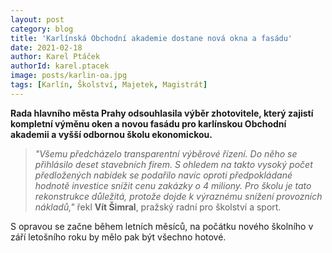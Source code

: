 ```yaml
---
layout: post
category: blog
title: 'Karlínská Obchodní akademie dostane nová okna a fasádu'
date: 2021-02-18
author: Karel Ptáček
authorId: karel.ptacek
image: posts/karlin-oa.jpg
tags: [Karlín, Školství, Majetek, Magistrát]
---
```


**Rada hlavního města Prahy odsouhlasila výběr zhotovitele, který zajistí kompletní výměnu oken a novou fasádu pro karlínskou Obchodní akademii a vyšší odbornou školu ekonomickou.**

> *"Všemu předcházelo transparentní výběrové řízení. Do něho se přihlásilo deset stavebních firem. S ohledem na takto vysoký počet předložených nabídek se podařilo navíc oproti předpokládané hodnotě investice snížit cenu zakázky o 4 miliony. Pro školu je tato rekonstrukce důležitá, protože dojde k výraznému snížení provozních nákladů,"* řekl **Vít Šimral**, pražský radní pro školství a sport.

S opravou se začne během letních měsíců, na počátku nového školního v září letošního roku by mělo pak být všechno hotové.
